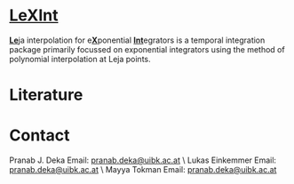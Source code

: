 #  [LeXInt](#)

[**Le**](#)ja interpolation for e[**X**](#)ponential [**Int**](#)egrators is a temporal integration package primarily focussed on exponential integrators using the method of polynomial interpolation at Leja points.







# Literature


# Contact
Pranab J. Deka Email: <pranab.deka@uibk.ac.at> \\
Lukas Einkemmer Email: <pranab.deka@uibk.ac.at> \\
Mayya Tokman Email: <pranab.deka@uibk.ac.at>
